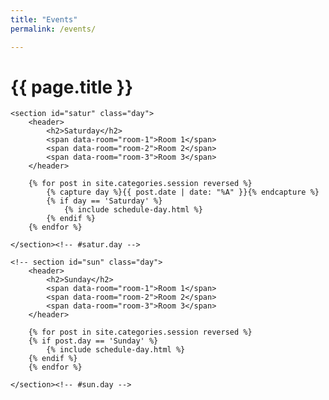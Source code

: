```yaml
---
title: "Events"
permalink: /events/

---
```


<div class="schedule">
	<h1 class="title">{{ page.title }}</h1>

	

	<section id="satur" class="day">
		<header>
			<h2>Saturday</h2>
			<span data-room="room-1">Room 1</span>
			<span data-room="room-2">Room 2</span>
			<span data-room="room-3">Room 3</span>
		</header>

		{% for post in site.categories.session reversed %}
			{% capture day %}{{ post.date | date: "%A" }}{% endcapture %}
			{% if day == 'Saturday' %}
				{% include schedule-day.html %}
			{% endif %}
		{% endfor %}

	</section><!-- #satur.day -->

	<!-- section id="sun" class="day">
		<header>
			<h2>Sunday</h2>
			<span data-room="room-1">Room 1</span>
			<span data-room="room-2">Room 2</span>
			<span data-room="room-3">Room 3</span>
		</header>

		{% for post in site.categories.session reversed %}
		{% if post.day == 'Sunday' %}
			{% include schedule-day.html %}
		{% endif %}
		{% endfor %}

	</section><!-- #sun.day -->

</div><!-- .schedule -->
